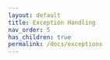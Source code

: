 ```yaml
---
layout: default
title: Exception Handling
nav_order: 5
has_children: true
permalink: /docs/exceptions
---
```

